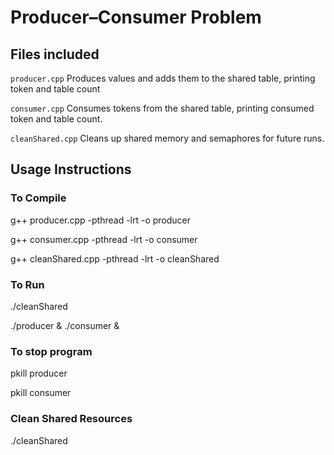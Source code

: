 # Producer–Consumer Problem

## Files included
`producer.cpp` Produces values and adds them to the shared table, printing token and table count

`consumer.cpp`  Consumes tokens from the shared table, printing consumed token and table count. 

`cleanShared.cpp`  Cleans up shared memory and semaphores for future runs. 

## Usage Instructions 
### To Compile
g++ producer.cpp -pthread -lrt -o producer

g++ consumer.cpp -pthread -lrt -o consumer

g++ cleanShared.cpp -pthread -lrt -o cleanShared

### To Run 
./cleanShared

./producer & ./consumer &

### To stop program
pkill producer

pkill consumer

### Clean Shared Resources
./cleanShared

